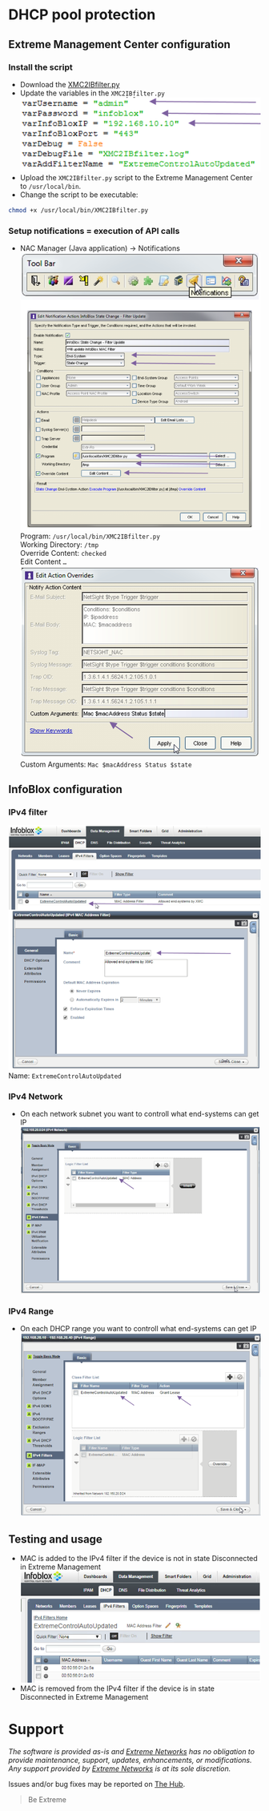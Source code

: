 # DHCP pool protection

## Extreme Management Center configuration

### Install the script
* Download the [XMC2IBfilter.py](XMC2IBfilter.py?raw=true)
* Update the variables in the `XMC2IBfilter.py`  
![XMC2IBfilter-setup](XMC2IBfilter-setup.png)  
* Upload the `XMC2IBfilter.py` script to the Extreme Management Center to `/usr/local/bin`.
* Change the script to be executable:
```Bash
chmod +x /usr/local/bin/XMC2IBfilter.py
```

### Setup notifications = execution of API calls
* NAC Manager (Java application) -> Notifications  
![XMC2IBfilter-Notification](XMC2IBfilter-Notification.png)  
Program: `/usr/local/bin/XMC2IBfilter.py`  
Working Directory: `/tmp`  
Override Content: `checked`  
Edit Content `…`  
![XMC2IBfilter-Notification-override](XMC2IBfilter-Notification-override.png)  
Custom Arguments: `Mac $macAddress Status $state`  

## InfoBlox configuration  

### IPv4 filter
![IB-IPfilter](IB-IPfilter.png)  
Name: `ExtremeControlAutoUpdated`

### IPv4 Network
* On each network subnet you want to controll what end-systems can get IP  
![IB-IPNetwork](IB-IPNetwork.png)  

### IPv4 Range
* On each DHCP range you want to controll what end-systems can get IP  
![IB-IPRange.png](IB-IPRange.png)

## Testing and usage
* MAC is added to the IPv4 filter if the device is not in state Disconnected in Extreme Management  
![IB-Works](IB-Works.png)  
* MAC is removed from the IPv4 filter if the device is in state Disconnected in Extreme Management

# Support
_The software is provided as-is and [Extreme Networks](http://www.extremenetworks.com/) has no obligation to provide maintenance, support, updates, enhancements, or modifications. Any support provided by [Extreme Networks](http://www.extremenetworks.com/) is at its sole discretion._

Issues and/or bug fixes may be reported on [The Hub](https://community.extremenetworks.com/extreme).

>Be Extreme